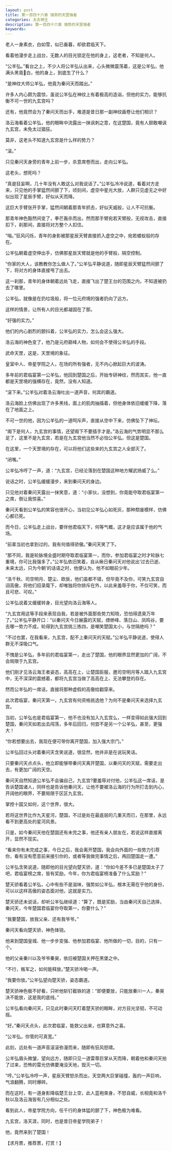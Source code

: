 ```yaml
---
layout: post
title: 第一百四十六章 强势的天罡强者
categories: 太古神王
description: 第一百四十六章 强势的天罡强者
keywords:
---
```


老人一身素衣，白如雪，似已垂暮，却欲君临天下。

看着他漫步走上战台，无数人的目光锁定在他的身上，这老者，不知是何人。

“公羊弘。”看台之上，不少人将公羊弘认出来，心头微微震荡着，这是公羊弘，他满头黑竟白，他的身上，到底生了什么？

“是神纹大师公羊弘，他竟为秦问天而踏出。”

许多人内心颇为震惊，虽说公羊弘在神纹上有着极高的造诣，但他的实力，能够抗衡不可一世的九玄宫吗？

还有，他竟然会为了秦问天而出手，难道是昔日那一副神纹画卷让他们相识？

洛云海看着公羊弘，他的眼眸中流露出一抹讽刺之意，在这楚国，竟有人胆敢嘲讽九玄宫，未免太过猖狂。

莫非，这老头不知道九玄宫是什么样的势力？

“滚。”

只见秦问天身旁的青年上前一步，杀意席卷而出，走向公羊弘。

这老头，想死吗？

“真是狂妄啊，几十年没有人敢这么对我说话了。”公羊弘冷冷说道，看着对方走来，只见他的手掌猛然间颤了下，顷刻间，虚空中星光大放，人群只见虚无之中好似出现了星辰手臂，好似从天而降。

这巨大手臂张开手掌，猛然间朝着那青年抓去，好似天威般，让人不可抗衡。

那青年神色豁然间变了，拳芒轰杀而出，然而那手臂宛若天臂般，无视攻击，直接扣下，刹那间，直接将对方整个人扣住。

“嗡。”狂风闪烁，青年的身影被那星辰天臂直接抓入虚空之中，宛若蝼蚁般的存在。

公羊弘朝着虚空伸出手，仿佛那星辰天臂就是他的手臂般，隔空控制。

“你家的大人，该教教你怎么做人了。”公羊弘平静说道，随即星辰天臂猛然间颤了下，将对方的身体直接甩了出去。

这一刹那，青年的身体朝着远处飞走，直接飞出了楚王台的范围之内，不知道被扔去了哪里。

公羊弘，就像是在扔垃圾般，将一位元府境的强者扔向了远方。

这样的情景，让所有人的目光都凝固在了那。

“好强的实力。”

他们的内心剧烈的颤抖着，公羊弘的实力，怎么会这么强大。

洛云海的神色变了，他乃是元府巅峰人物，如何会不使得公羊弘的手段。

武命天罡，这是，天罡境的象征。

皇室中人、帝星学院之人，在场的所有强者，无不内心掀起巨大的波涛。

多年前的君临宴第一公羊弘，他回到楚国之后，开始专研神纹，然而其实，他一直都是天罡境的强横存在，竟然，没有人知道。

“滚下来。”公羊弘对着洛云海吐出一道声音，何其的霸道。

洛云海脸上仿佛出现了许多黑线，面上的肌肉抽搐着，但他身体依旧缓缓下降，落在了地面之上。

不可一世的他，因为公羊弘的一道呵斥声，直接从空中下来，仿佛坠下了神坛。

“阁下是何人，九玄宫的事情，还望阁下不要插手才是。”洛云海的气势明显不那么足了，这里不是九玄宫，若是在九玄宫他当然不必怕公羊弘，但这是楚国。

在这里，一个天罡境的存在，可以将他们这些来的九玄宫之人全部灭了。

“闭嘴。”

公羊弘冷哼了一声，道：“九玄宫，已经沦落到在楚国这种地方耀武扬威了么。”

说话之时，公羊弘缓缓漫步，来到秦问天的身边。

只见他对着秦问天露出一抹笑意，道：“小家伙，没想到，你竟能夺取君临宴第一之席，倒让我惊喜。”

秦问天看到公羊弘的笑容也很开心，当初见公羊弘心如死灰，那种颓废模样，仿佛心都已死。

而今日，公羊弘走上战台，要伴他君临天下，何等气概，这才是应该属于他的气场。

“前辈当初也拿到过的，我有何值得骄傲。”秦问天笑了下。

“那不同，我是轮脉境全盛时期夺取君临宴第一，而你，参加君临宴之时才轮脉七重境，你可比我强多了。”公羊弘依旧笑着，自从楸日秦问天对他说出‘过去已逝、未来太远，只为今朝’的话语之时，他便认为，他不如眼前少年。

“洛千秋、司空明月、楚尘、欧辰，他们虽都不错，但毕竟不及你，可笑九玄宫自诩高傲，将他们招录麾下，却唯独将你排斥在外，以此来羞辱于你，不仅可笑，而且可悲、可叹。”

公羊弘说着又缓缓转身，目光望向洛云海等人。

“九玄宫用这等手段来表现自我，若是被外面那些势力知晓，恐怕得遗臭万年了。”公羊弘平静开口：“以秦问天今日展露的天赋，缥缈峰、落日山、凤鸣谷，要去哪一势力不成，轮得到九玄宫挑三拣四，是嘲笑楚国太小，与世隔绝吗？”

“不过也罢，在我看来，九玄宫，配不上秦问天的天赋。”公羊弘平静说道，使得人群无不深吸口气。

不愧是公羊弘，多年前的君临宴第一，走出了楚国，他的眼界显然更加的广阔，不会局限于九玄宫。

他们刚才见洛云海王者姿态，高高在上，让楚国臣服，邀司空明月等人踏入九玄宫中，无不深深的震撼着，都将九玄宫当做了高高在上、无法攀登的存在。

然而公羊弘的一席话，直接将那种虚假的高傲给戳穿来。

此次君临宴，秦问天第一，九玄宫有何资格挑选他？为何不是秦问天来选择九玄宫。

当初，公羊弘也是君临宴第一，他不也没有加入九玄宫么，一样变得如此强大回到楚国，秦问天如若出去闯荡，多年后回归，何尝不是另一个公羊弘，甚至，更强大！

“你若想要出去，我现在便可带你离开楚国，加入强大宗门。”

公羊弘回过头对着秦问天含笑说道，很显然，他并非是在说玩笑话。

只要秦问天点点头，他立即能够带秦问天离开楚国，以秦问天的天赋，需要走出去，有更加广阔的天空。

秦问天自然知道公羊弘不会骗自己，九玄宫?要羞辱对付他，公羊弘这一席话，是告诉楚国诸人，同样也是告诉他秦问天，让他不要被洛云海的行为所打击到内心，开阔他的眼界，不要局限于区区九玄宫。

掌控十国又如何，这个世界，很大。

若将这世界比作九天星河，楚国，不过是处在最底层的几重天而已，在那里，永远看不到更高处的星河风景。

只是，如今秦问天他在楚国还有未完之事，他还有亲人朋友在，若说这样直接离开，显然不现实。

“看来你有未完成之事，今日之后，我会离开楚国，我会向外面的一些势力引荐你，看有没有愿意前来接引你的，或者等我做完事情之后，再回楚国走一遭。”

公羊弘含笑说道，随即他的目光望向楚天骄，道：“你如今差不多已是楚国太子了吧，君临宴榜之席，皆有奖励，今年，你为君临宴榜准备了什么奖励？”

楚天骄看着公羊弘，心中有些不是滋味，强势如公羊弘，根本无需在乎他的身份，可以以这样高傲的姿态面对他，这就是实力。

楚天骄还未说话，却听公羊弘继续道：“算了，既是奖励，当由秦问天自己选择，秦问天，今年楚国君临宴你夺取第一，你要什么？”

“我要楚国，放我父亲、还有我爷爷。”

秦问天看向楚天骄，神色锋锐。

他来到楚国皇城、他一步步变强、他参加君临宴、他所做的一切，目的，只有一个。

他的父亲秦川以及爷爷秦昊，依旧被楚国关押在黑堡之中。

“不行，叛军之，如何能释放。”楚天骄冷喝一声。

“我要你放。”公羊弘望向楚天骄，姿态霸道。

楚天骄神色极不好看，只听他斩钉截铁的道：“即便要放，只能放秦川一人，秦昊决不能放，这是我的底线。”

公羊弘看向秦问天，只见此时秦问天盯着楚天骄的眼眸，对方目光坚韧，不可动摇。

“好。”秦问天点头，此次君临宴，能救父出来，也算意外之喜。

“公羊弘，你管的可真宽。”

此刻，远处有一道声音滚滚弥漫而来，随即有狂风怒啸。

公羊弘眉头微皱，望向远方，随即只见一道雷尊巨掌从天而降，朝着他和秦问天拍了过来，恐怖的雷光仿佛要淹没天地，毁灭一切。

“哼。”公羊弘冷哼一声，星辰天臂怒杀而出，天空两大巨掌碰撞，轰的一声巨响，气浪翻腾，同时爆碎。

而在这时，有一道身影降临楚王台上空，此人蓝袍束身，不怒自威，长相竟和洛千秋以及洛云海皆有几分相似之处。

看到此人，帝星学院方向，任千行的身体猛的颤了下，神色极为难看。

九玄宫，洛天涯，同时，也是昔日帝星学院弟子！

他，竟然来到了楚国！

【求月票，推荐票，打赏！】
